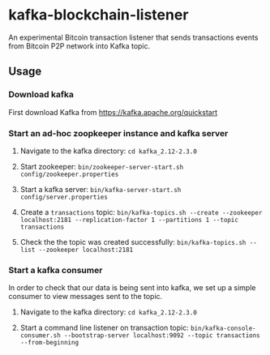 # kafka-blockchain-listener

An experimental Bitcoin transaction listener that sends transactions events from Bitcoin P2P network into Kafka topic.

## Usage

### Download kafka
First download Kafka from 
https://kafka.apache.org/quickstart

### Start an ad-hoc zoopkeeper instance and kafka server

1. Navigate to the kafka directory:
`cd kafka_2.12-2.3.0`

2. Start zookeeper: `bin/zookeeper-server-start.sh config/zookeeper.properties`

3. Start a kafka server: `bin/kafka-server-start.sh config/server.properties`

4. Create a `transactions` topic: `bin/kafka-topics.sh --create --zookeeper localhost:2181 --replication-factor 1 --partitions 1 --topic
 transactions`

5. Check the the topic was created successfully: `bin/kafka-topics.sh --list --zookeeper localhost:2181`


### Start a kafka consumer


In order to check that our data is being sent into kafka, we set up a simple consumer to view messages sent to the topic.

1. Navigate to the kafka directory:
`cd kafka_2.12-2.3.0`


2. Start a command line listener on transaction topic: 
`bin/kafka-console-consumer.sh --bootstrap-server localhost:9092 --topic transactions --from-beginning`
